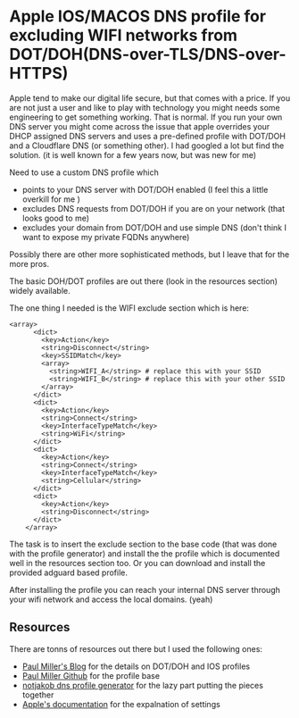 # Apple IOS/MACOS DNS profile for excluding WIFI networks from DOT/DOH(DNS-over-TLS/DNS-over-HTTPS)
Apple tend to make our digital life secure, but that comes with a price.
If you are not just a user and like to play with technology you might needs some engineering to get something working.
That is normal. If you run your own DNS server you might come across the issue that apple overrides your DHCP assigned DNS servers and uses a pre-defined profile with DOT/DOH and a Cloudflare DNS (or something other). I had googled a lot but find the solution. (it is well known for a few years now, but was new for me)

Need to use a custom DNS profile which
- points to your DNS server with DOT/DOH enabled (I feel this a little overkill for me )
- excludes DNS requests from DOT/DOH if you are on your network (that looks good to me)
- excludes your domain from DOT/DOH and use simple DNS (don't think I want to expose my private FQDNs anywhere)

Possibly there are other more sophisticated methods, but I leave that for the more pros.

The basic DOH/DOT profiles are out there (look in the resources section) widely available.

The one thing I needed is the WIFI exclude section which is here:


    <array>
          <dict>
            <key>Action</key>
            <string>Disconnect</string>
            <key>SSIDMatch</key>
            <array>
              <string>WIFI_A</string> # replace this with your SSID
              <string>WIFI_B</string> # replace this with your other SSID
            </array>
          </dict>
          <dict>
            <key>Action</key>
            <string>Connect</string>
            <key>InterfaceTypeMatch</key>
            <string>WiFi</string>
          </dict>
          <dict>
            <key>Action</key>
            <string>Connect</string>
            <key>InterfaceTypeMatch</key>
            <string>Cellular</string>
          </dict>
          <dict>
            <key>Action</key>
            <string>Disconnect</string>
          </dict>
        </array>

The task is to insert the exclude section to the base code (that was done with the profile generator) and install the the profile which is documented well in the resources section too. Or you can download and install the provided adguard based profile.

After installing the profile you can reach your internal DNS server through your wifi network and access the local domains. (yeah)

## Resources
There are tonns of resources out there but I used the following ones:
- [Paul Miller's Blog](https://paulmillr.com/posts/encrypted-dns/) for the details on DOT/DOH and IOS profiles
- [Paul Miller Github](https://github.com/paulmillr/encrypted-dns) for the profile base
- [notjakob dns profile generator](https://dns.notjakob.com/) for the lazy part putting the pieces together 
- [Apple's documentation](https://developer.apple.com/documentation/devicemanagement/dnssettings) for the expalnation of settings